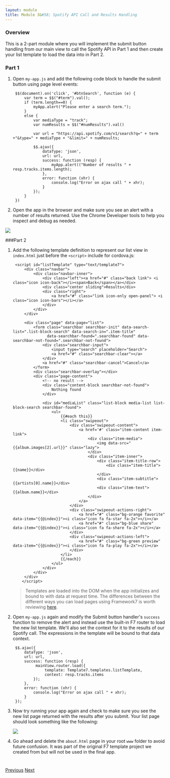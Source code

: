 ```yaml
---
layout: module
title: Module 3&#58; Spotify API Call and Results Handling 
---
```


### Overview
This is a 2-part module where you will implement the submit button handling from our main view to call the Spotify API in Part 1 and then
 create your list template to load the data into in Part 2. 
  
  <!--<img class="screenshot-lg" src="images/list2.png"/>-->
  
### Part 1
1. Open `my-app.js` and add the following code block to handle the submit button using page level events:

        $$(document).on('click', '#btnSearch', function (e) {
            var term = $$("#term").val();
            if (term.length==0) {
                myApp.alert("Please enter a search term.");
            }
            else {
                var mediaType = "track";
                var numResults = $$("#numResults").val()
        
                var url = "https://api.spotify.com/v1/search?q=" + term +"&type=" + mediaType + "&limit=" + numResults;                
        
                $$.ajax({
                    dataType: 'json',
                    url: url,
                    success: function (resp) {
                        myApp.alert(("Number of results " + resp.tracks.items.length);
                    },
                    error: function (xhr) {
                        console.log("Error on ajax call " + xhr);
                    }
                });
            }
        })


2. Open the app in the browser and make sure you see an alert with a number of results returned. Use the Chrome Developer tools to
 help you inspect and debug as needed. 
 
  <img class="screenshot-lg" src="images/numResults.png"/>
 
###Part 2
1. Add the following template definition to represent our list view in `index.html` just before the `<script>` include for cordova.js:

        <script id="listTemplate" type="text/template7">
            <div class="navbar">
                <div class="navbar-inner">
                    <div class="left"><a href="#" class="back link"> <i class="icon icon-back"></i><span>Back</span></a></div>
                    <div class="center sliding">Results</div>
                    <div class="right">
                        <a href="#" class="link icon-only open-panel"> <i class="icon icon-bars"></i></a>
                    </div>
                </div>
            </div>
            
            <div class="page" data-page="list">
                <form class="searchbar searchbar-init" data-search-list=".list-block-search" data-search-in=".item-title"
                      data-searchbar-found=".searchbar-found" data-searchbar-not-found=".searchbar-not-found">
                    <div class="searchbar-input">
                        <input type="search" placeholder="Search">
                        <a href="#" class="searchbar-clear"></a>
                    </div>
                    <a href="#" class="searchbar-cancel">Cancel</a>
                </form>
                <div class="searchbar-overlay"></div>
                <div class="page-content">
                    <!-- no result -->
                    <div class="content-block searchbar-not-found">
                        Nothing found
                    </div>
        
                    <div id="mediaList" class="list-block media-list list-block-search searchbar-found">
                        <ul>
                            {{#each this}}
                            <li class="swipeout">
                                <div class="swipeout-content">
                                    <a href='#' class="item-content item-link">                                    
                                        <div class="item-media">
                                            <img data-src="{{album.images[2].url}}" class="lazy">
                                        </div>
                                        <div class="item-inner">
                                            <div class="item-title-row">
                                                <div class="item-title">{{name}}</div>
                                            </div>
                                            <div class="item-subtitle">{{artists[0].name}}</div>
                                            <div class="item-text">{{album.name}}</div>
                                        </div>
                                    </a>
                                </div>
                                <div class="swipeout-actions-right">
                                    <a href="#" class="bg-orange favorite" data-item="{{@index}}"><i class="icon fa fa-star fa-2x"></i></a>
                                    <a href="#" class="bg-blue share" data-item="{{@index}}"><i class="icon fa fa-share fa-2x"></i></a>
                                </div>
                                <div class="swipeout-actions-left">
                                    <a href="#" class="bg-green preview" data-item="{{@index}}"><i class="icon fa fa-play fa-2x"></i></a>
                                </div>
                            </li>
                            {{/each}}
                        </ul>
                    </div>
                </div>
            </div>
           </script>

   >Templates are loaded into the DOM when the app initializes and bound to with data at request time. The differences between the different ways
    you can load pages using Framework7 is worth reviewing [here](http://www.idangero.us/framework7/docs/pages-ajax.html#.Vqbv91MrKjQ). 

2. Open `my-app.js` again and modify the Submit button handler's `success` function to remove the alert and instead use the built-in F7 router to 
load the new list template. We'll also set the context for it to the results of our Spotify call. The expressions in the template will be bound to
that data context.

        $$.ajax({
            dataType: 'json',
            url: url,
            success: function (resp) {
                 mainView.router.load({
                     template: Template7.templates.listTemplate,
                     context: resp.tracks.items
                });
            },
            error: function (xhr) {
                console.log("Error on ajax call " + xhr);
            }
        });
        
3. Now try running your app again and check to make sure you see the new list page returned with the results after you submit. Your list page 
should look something like the following:

    <img class="screenshot-md" src="images/list2.png"/>

4. Go ahead and delete the `about.html` page in your root `www` folder to avoid future confusion. It was part of the original F7 template 
project we created from but will not be used in the final app. 

<div class="row" style="margin-top:40px;">
<div class="col-sm-12">
<a href="module2.html" class="btn btn-default"><i class="glyphicon glyphicon-chevron-left"></i> Previous</a>
<a href="module4.html" class="btn btn-default pull-right">Next <i class="glyphicon
glyphicon-chevron-right"></i></a>
</div>
</div>
